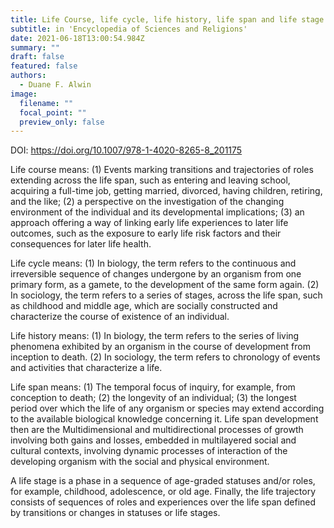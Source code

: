 ```yaml
---
title: Life Course, life cycle, life history, life span and life stage
subtitle: in 'Encyclopedia of Sciences and Religions'
date: 2021-06-18T13:00:54.984Z
summary: ""
draft: false
featured: false
authors:
  - Duane F. Alwin
image:
  filename: ""
  focal_point: ""
  preview_only: false
---
```

DOI: https://doi.org/10.1007/978-1-4020-8265-8_201175

Life course means: (1) Events marking transitions and trajectories of roles extending across the life span, such as entering and leaving school, acquiring a full-time job, getting married, divorced, having children, retiring, and the like; (2) a perspective on the investigation of the changing environment of the individual and its developmental implications; (3) an approach offering a way of linking early life experiences to later life outcomes, such as the exposure to early life risk factors and their consequences for later life health.

Life cycle means: (1) In biology, the term refers to the continuous and irreversible sequence of changes undergone by an organism from one primary form, as a gamete, to the development of the same form again. (2) In sociology, the term refers to a series of stages, across the life span, such as childhood and middle age, which are socially constructed and characterize the course of existence of an individual.

Life history means: (1) In biology, the term refers to the series of living phenomena exhibited by an organism in the course of development from inception to death. (2) In sociology, the term refers to chronology of events and activities that characterize a life.

Life span means: (1) The temporal focus of inquiry, for example, from conception to death; (2) the longevity of an individual; (3) the longest period over which the life of any organism or species may extend according to the available biological knowledge concerning it. Life span development then are the Multidimensional and multidirectional processes of growth involving both gains and losses, embedded in multilayered social and cultural contexts, involving dynamic processes of interaction of the developing organism with the social and physical environment.

A life stage is a phase in a sequence of age-graded statuses and/or roles, for example, childhood, adolescence, or old age. Finally, the life trajectory consists of sequences of roles and experiences over the life span defined by transitions or changes in statuses or life stages.